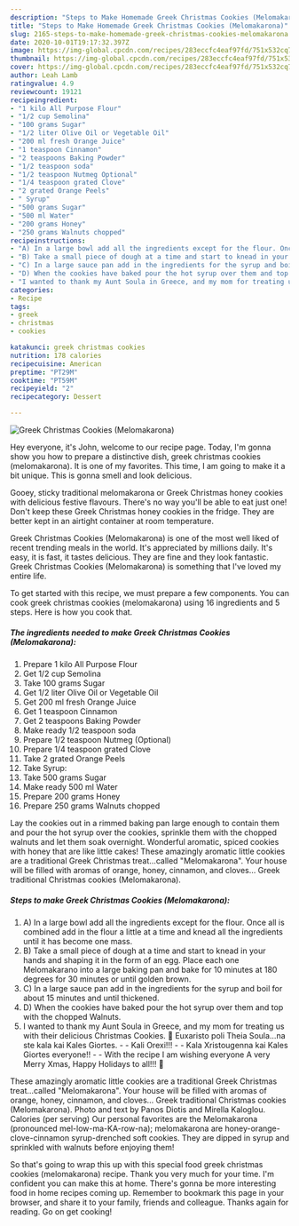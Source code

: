 ```yaml
---
description: "Steps to Make Homemade Greek Christmas Cookies (Melomakarona)"
title: "Steps to Make Homemade Greek Christmas Cookies (Melomakarona)"
slug: 2165-steps-to-make-homemade-greek-christmas-cookies-melomakarona
date: 2020-10-01T19:17:32.397Z
image: https://img-global.cpcdn.com/recipes/283eccfc4eaf97fd/751x532cq70/greek-christmas-cookies-melomakarona-recipe-main-photo.jpg
thumbnail: https://img-global.cpcdn.com/recipes/283eccfc4eaf97fd/751x532cq70/greek-christmas-cookies-melomakarona-recipe-main-photo.jpg
cover: https://img-global.cpcdn.com/recipes/283eccfc4eaf97fd/751x532cq70/greek-christmas-cookies-melomakarona-recipe-main-photo.jpg
author: Leah Lamb
ratingvalue: 4.9
reviewcount: 19121
recipeingredient:
- "1 kilo All Purpose Flour"
- "1/2 cup Semolina"
- "100 grams Sugar"
- "1/2 liter Olive Oil or Vegetable Oil"
- "200 ml fresh Orange Juice"
- "1 teaspoon Cinnamon"
- "2 teaspoons Baking Powder"
- "1/2 teaspoon soda"
- "1/2 teaspoon Nutmeg Optional"
- "1/4 teaspoon grated Clove"
- "2 grated Orange Peels"
- " Syrup"
- "500 grams Sugar"
- "500 ml Water"
- "200 grams Honey"
- "250 grams Walnuts chopped"
recipeinstructions:
- "A) In a large bowl add all the ingredients except for the flour. Once all is combined add in the flour a little at a time and knead all the ingredients until it has become one mass."
- "B) Take a small piece of dough at a time and start to knead in your hands and shaping it in the form of an egg. Place each one Melomakarano into a large baking pan and bake for 10 minutes at 180 degrees for 30 minutes or until golden brown."
- "C) In a large sauce pan add in the ingredients for the syrup and boil for about 15 minutes and until thickened."
- "D) When the cookies have baked pour the hot syrup over them and top with the chopped Walnuts."
- "I wanted to thank my Aunt Soula in Greece, and my mom for treating us with their delicious Christmas Cookies. 🙂 Euxaristo poli Theia Soula…na ste kala kai Kales Giortes.  Kali Orexi!!!   Kala Xristougenna kai Kales Giortes everyone!!  With the recipe I am wishing everyone A very Merry Xmas, Happy Holidays to all!!! 🙂"
categories:
- Recipe
tags:
- greek
- christmas
- cookies

katakunci: greek christmas cookies 
nutrition: 178 calories
recipecuisine: American
preptime: "PT29M"
cooktime: "PT59M"
recipeyield: "2"
recipecategory: Dessert

---
```



![Greek Christmas Cookies (Melomakarona)](https://img-global.cpcdn.com/recipes/283eccfc4eaf97fd/751x532cq70/greek-christmas-cookies-melomakarona-recipe-main-photo.jpg)

Hey everyone, it's John, welcome to our recipe page. Today, I'm gonna show you how to prepare a distinctive dish, greek christmas cookies (melomakarona). It is one of my favorites. This time, I am going to make it a bit unique. This is gonna smell and look delicious.

Gooey, sticky traditional melomakarona or Greek Christmas honey cookies with delicious festive flavours. There&#39;s no way you&#39;ll be able to eat just one! Don&#39;t keep these Greek Christmas honey cookies in the fridge. They are better kept in an airtight container at room temperature.

Greek Christmas Cookies (Melomakarona) is one of the most well liked of recent trending meals in the world. It's appreciated by millions daily. It's easy, it is fast, it tastes delicious. They are fine and they look fantastic. Greek Christmas Cookies (Melomakarona) is something that I've loved my entire life.


To get started with this recipe, we must prepare a few components. You can cook greek christmas cookies (melomakarona) using 16 ingredients and 5 steps. Here is how you cook that.

<!--inarticleads1-->

##### The ingredients needed to make Greek Christmas Cookies (Melomakarona):

1. Prepare 1 kilo All Purpose Flour
1. Get 1/2 cup Semolina
1. Take 100 grams Sugar
1. Get 1/2 liter Olive Oil or Vegetable Oil
1. Get 200 ml fresh Orange Juice
1. Get 1 teaspoon Cinnamon
1. Get 2 teaspoons Baking Powder
1. Make ready 1/2 teaspoon soda
1. Prepare 1/2 teaspoon Nutmeg (Optional)
1. Prepare 1/4 teaspoon grated Clove
1. Take 2 grated Orange Peels
1. Take  Syrup:
1. Take 500 grams Sugar
1. Make ready 500 ml Water
1. Prepare 200 grams Honey
1. Prepare 250 grams Walnuts chopped


Lay the cookies out in a rimmed baking pan large enough to contain them and pour the hot syrup over the cookies, sprinkle them with the chopped walnuts and let them soak overnight. Wonderful aromatic, spiced cookies with honey that are like little cakes! These amazingly aromatic little cookies are a traditional Greek Christmas treat…called &#34;Melomakarona&#34;. Your house will be filled with aromas of orange, honey, cinnamon, and cloves… Greek traditional Christmas cookies (Melomakarona). 

<!--inarticleads2-->

##### Steps to make Greek Christmas Cookies (Melomakarona):

1. A) In a large bowl add all the ingredients except for the flour. Once all is combined add in the flour a little at a time and knead all the ingredients until it has become one mass.
1. B) Take a small piece of dough at a time and start to knead in your hands and shaping it in the form of an egg. Place each one Melomakarano into a large baking pan and bake for 10 minutes at 180 degrees for 30 minutes or until golden brown.
1. C) In a large sauce pan add in the ingredients for the syrup and boil for about 15 minutes and until thickened.
1. D) When the cookies have baked pour the hot syrup over them and top with the chopped Walnuts.
1. I wanted to thank my Aunt Soula in Greece, and my mom for treating us with their delicious Christmas Cookies. 🙂 Euxaristo poli Theia Soula…na ste kala kai Kales Giortes. -  - Kali Orexi!!!  -  - Kala Xristougenna kai Kales Giortes everyone!! -  - With the recipe I am wishing everyone A very Merry Xmas, Happy Holidays to all!!! 🙂


These amazingly aromatic little cookies are a traditional Greek Christmas treat…called &#34;Melomakarona&#34;. Your house will be filled with aromas of orange, honey, cinnamon, and cloves… Greek traditional Christmas cookies (Melomakarona). Photo and text by Panos Diotis and Mirella Kaloglou. Calories (per serving) Our personal favorites are the Melomakarona (pronounced mel-low-ma-KA-row-na); melomakarona are honey-orange-clove-cinnamon syrup-drenched soft cookies. They are dipped in syrup and sprinkled with walnuts before enjoying them! 

So that's going to wrap this up with this special food greek christmas cookies (melomakarona) recipe. Thank you very much for your time. I'm confident you can make this at home. There's gonna be more interesting food in home recipes coming up. Remember to bookmark this page in your browser, and share it to your family, friends and colleague. Thanks again for reading. Go on get cooking!
